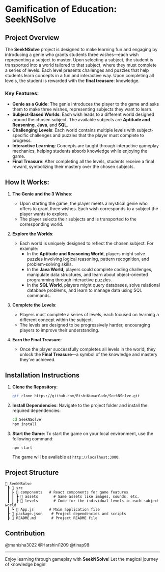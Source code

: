 # Gamification of Education: SeekNSolve

## Project Overview
The **SeekNSolve** project is designed to make learning fun and engaging by introducing a genie who grants students three wishes—each wish representing a subject to master. Upon selecting a subject, the student is transported into a world tailored to that subject, where they must complete a series of levels. Each level presents challenges and puzzles that help students learn concepts in a fun and interactive way. Upon completing all levels, the student is rewarded with the **final treasure**: knowledge.

### Key Features:
- **Genie as a Guide**: The genie introduces the player to the game and asks them to make three wishes, representing subjects they want to learn.
- **Subject-Based Worlds**: Each wish leads to a different world designed around the chosen subject. The available subjects are **Aptitude and Reasoning**, **Java**, and **SQL**.
- **Challenging Levels**: Each world contains multiple levels with subject-specific challenges and puzzles that the player must complete to progress.
- **Interactive Learning**: Concepts are taught through interactive gameplay mechanics, helping students absorb knowledge while enjoying the game.
- **Final Treasure**: After completing all the levels, students receive a final reward, symbolizing their mastery over the chosen subjects.

## How It Works:
1. **The Genie and the 3 Wishes**:
   - Upon starting the game, the player meets a mystical genie who offers to grant three wishes. Each wish corresponds to a subject the player wants to explore.
   - The player selects their subjects and is transported to the corresponding world.

2. **Explore the Worlds**:
   - Each world is uniquely designed to reflect the chosen subject. For example:
     - In the **Aptitude and Reasoning World**, players might solve puzzles involving logical reasoning, pattern recognition, and problem-solving skills.
     - In the **Java World**, players could complete coding challenges, manipulate data structures, and learn about object-oriented programming through interactive puzzles.
     - In the **SQL World**, players might query databases, solve relational database problems, and learn to manage data using SQL commands.

3. **Complete the Levels**:
   - Players must complete a series of levels, each focused on learning a different concept within the subject.
   - The levels are designed to be progressively harder, encouraging players to improve their understanding.

4. **Earn the Final Treasure**:
   - Once the player successfully completes all levels in the world, they unlock the **Final Treasure**—a symbol of the knowledge and mastery they’ve achieved.

## Installation Instructions

1. **Clone the Repository**:
   ```bash
   git clone https://github.com/RishiKumarGade/SeekNSolve.git
   ```

2. **Install Dependencies**:
   Navigate to the project folder and install the required dependencies:
   ```bash
   cd SeekNSolve
   npm install
   ```

3. **Start the Game**:
   To start the game on your local environment, use the following command:
   ```bash
   npm start
   ```
   The game will be available at `http://localhost:3000`.

## Project Structure
```plaintext
📂 SeekNSolve
 ┣ 📂 src
 ┃ ┣ 📂 components   # React components for game features
 ┃ ┃ ┣ 📂 assets       # Game assets like images, sounds, etc.
 ┃ ┃ ┣ 📂 levels       # Code for the individual levels in each subject world 
 ┃ ┗ 📜 App.js       # Main application file
 ┣ 📜 package.json    # Project dependencies and scripts
 ┣ 📜 README.md       # Project README file
```



## Contribution

@manisha3022
@Harshini1209
@tinap98

---

Enjoy learning through gameplay with **SeekNSolve**! Let the magical journey of knowledge begin!
